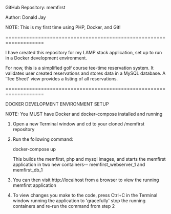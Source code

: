 GitHub Repository: memfirst

Author: Donald Jay

NOTE: This is my first time using PHP, Docker, and Git!

===================================================================

I have created this repository for my LAMP stack application, set up to run in a Docker development environment.

For now, this is a simplified golf course tee-time reservation system. It validates user created reservations and stores data in a MySQL database. A 'Tee Sheet' view provides a listing of all reservations.

===================================================================

DOCKER DEVELOPMENT ENVIRONMENT SETUP

NOTE: You MUST have Docker and docker-compose installed and running

1. Open a new Terminal window and cd to your cloned /memfirst repository

2. Run the following command:

    docker-compose up

    This builds the memfirst, php and mysql images, and starts the memfirst application in two new containers-- memfirst_webserver_1 and memfirst_db_1

3. You can then visit http://localhost from a browser to view the running memfirst application

4. To view changes you make to the code, press Ctrl+C in the Terminal window running the application to 'gracefully' stop the running containers and re-run the command from step 2
